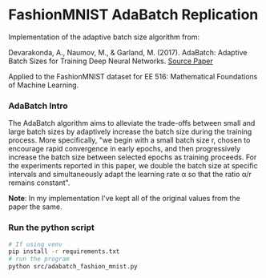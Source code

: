 # FashionMNIST AdaBatch Replication

Implementation of the adaptive batch size algorithm from:

Devarakonda, A., Naumov, M., & Garland, M. (2017). AdaBatch: Adaptive Batch Sizes for Training Deep Neural Networks. [Source Paper](https://arxiv.org/pdf/1712.02029)

Applied to the FashionMNIST dataset for EE 516: Mathematical Foundations of Machine Learning.

### AdaBatch Intro
The AdaBatch algorithm aims to alleviate the trade-offs between small and large batch sizes by adaptively increase the batch size during the training process. More specifically, "we begin with a small batch size r, chosen to encourage rapid convergence in early epochs, and then progressively increase the batch size between selected epochs as training proceeds. For the experiments reported in this paper, we double the batch size at specific intervals and simultaneously adapt the learning rate α so that the ratio α/r remains constant". 

**Note**: In my implementation I've kept all of the original values from the paper the same. 


### Run the python script

```bash
# If using venv
pip install -r requirements.txt
# run the program
python src/adabatch_fashion_mnist.py
```
